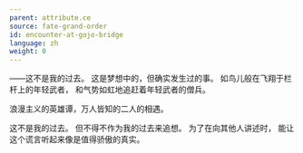 ```yaml
---
parent: attribute.ce
source: fate-grand-order
id: encounter-at-gojo-bridge
language: zh
weight: 0
---
```


——这不是我的过去。
这是梦想中的，但确实发生过的事。
如鸟儿般在飞翔于栏杆上的年轻武者，
和气势如虹地追赶着年轻武者的僧兵。

浪漫主义的英雄谭，万人皆知的二人的相遇。

这不是我的过去。
但不得不作为我的过去来追想。
为了在向其他人讲述时，
能让这个谎言听起来像是值得骄傲的真实。
